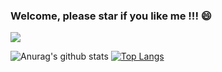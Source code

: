 <!--
**AugustMe/AugustMe** is a ✨ _special_ ✨ repository because its `README.md` (this file) appears on your GitHub profile.

 Hi there 👋
<img align="right" src="https://github-readme-stats.vercel.app/api?username=AugustMe&show_icons=true&icon_color=CE1D2D&text_color=718096&bg_color=ffffff&hide_title=true" />

Here are some ideas to get you started:

- 🔭 I’m currently working on ...
- 🌱 I’m currently learning 
- 👯 I’m looking to collaborate on ...
- 🤔 I’m looking for help with ...
- 💬 Ask me about ...
- 📫 How to reach me: ...
- 😄 Pronouns: ...
- ⚡ Fun fact: ...
-->

### Welcome, please star if you like me !!! 😄

![](https://komarev.com/ghpvc/?username=AugustMe&color=yellowgreen)

![Anurag's github stats](https://github-readme-stats.vercel.app/api?username=AugustMe&show_icons=true&icon_color=fff&bg_color=30,e96443,904e95&title_color=fff&text_color=fff)   [![Top Langs](https://github-readme-stats.vercel.app/api/top-langs/?username=AugustMe&layout=compact&theme=buefy&title_color=000)](https://github.com/anuraghazra/github-readme-stats)


